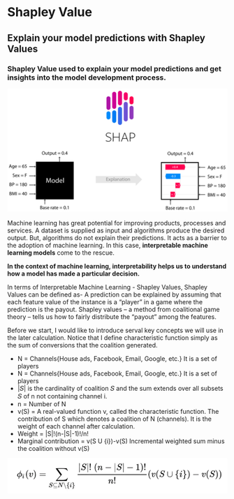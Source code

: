 <h1>Shapley Value</h1>

<h2>Explain your model predictions with Shapley Values</h2>

<h3>Shapley Value used to explain your model predictions and get insights into the model development process.</h3>

<img src="imgs/shap_header.svg" alt="shapley">

<p>
    Machine learning has great potential for improving products, 
    processes and services. A dataset is supplied as input and algorithms produce the desired output. 
    But, algorithms do not explain their predictions. 
    It acts as a barrier to the adoption of machine learning. 
    In this case, <b>interpretable machine learning models</b> come to the rescue.
</p>

<b>
    In the context of machine learning, 
    interpretability helps us to understand how a model has made a particular decision.
</b>

<p>
    In terms of Interpretable Machine Learning - Shapley Values, Shapley Values can be defined as-
    A prediction can be explained by assuming that each feature value of the instance is a “player” 
    in a game where the prediction is the payout. 
    Shapley values – a method from coalitional game theory – tells us how to fairly distribute the “payout” 
    among the features.
</p>

<p>
    Before we start, I would like to introduce serval key concepts we will use in the later calculation. 
    Notice that I define characteristic function simply as the sum of conversions that the coalition generated.
</p>

<ul>
    <li>N = Channels{House ads, Facebook, Email, Google, etc.} It is a set of players</li>
    <li>N = Channels{House ads, Facebook, Email, Google, etc.} It is a set of players</li>
    <li>|𝑆| is the cardinality of coalition 𝑆 and the sum extends over all subsets 𝑆 of n not containing channel i.</li>
    <li>n = Number of N</li>
    <li>
        v(S) = A real-valued function v, called the characteristic function.
         The contribution of S which denotes a coalition of N (channels). 
         It is the weight of each channel after calculation.
    </li>
    <li>Weight = |S|!(n-|S|-1)!/n!</li>
    <li>Marginal contribution = v(S U {i})-v(S) Incremental weighted sum minus the coalition without v(S)</li>
</ul>

<img src="imgs/sh1.webp" alt="shapley value">